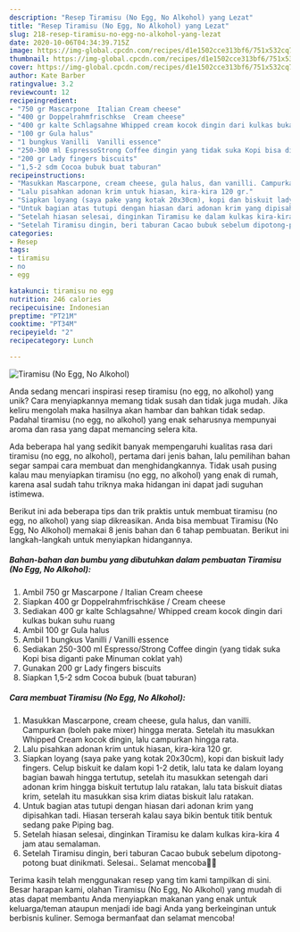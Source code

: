```yaml
---
description: "Resep Tiramisu (No Egg, No Alkohol) yang Lezat"
title: "Resep Tiramisu (No Egg, No Alkohol) yang Lezat"
slug: 218-resep-tiramisu-no-egg-no-alkohol-yang-lezat
date: 2020-10-06T04:34:39.715Z
image: https://img-global.cpcdn.com/recipes/d1e1502cce313bf6/751x532cq70/tiramisu-no-egg-no-alkohol-foto-resep-utama.jpg
thumbnail: https://img-global.cpcdn.com/recipes/d1e1502cce313bf6/751x532cq70/tiramisu-no-egg-no-alkohol-foto-resep-utama.jpg
cover: https://img-global.cpcdn.com/recipes/d1e1502cce313bf6/751x532cq70/tiramisu-no-egg-no-alkohol-foto-resep-utama.jpg
author: Kate Barber
ratingvalue: 3.2
reviewcount: 12
recipeingredient:
- "750 gr Mascarpone  Italian Cream cheese"
- "400 gr Doppelrahmfrischkse  Cream cheese"
- "400 gr kalte Schlagsahne Whipped cream kocok dingin dari kulkas bukan suhu ruang"
- "100 gr Gula halus"
- "1 bungkus Vanilli  Vanilli essence"
- "250-300 ml EspressoStrong Coffee dingin yang tidak suka Kopi bisa diganti pake Minuman coklat yah"
- "200 gr Lady fingers biscuits"
- "1,5-2 sdm Cocoa bubuk buat taburan"
recipeinstructions:
- "Masukkan Mascarpone, cream cheese, gula halus, dan vanilli. Campurkan (boleh pake mixer) hingga merata. Setelah itu masukkan Whipped Cream kocok dingin, lalu campurkan hingga rata."
- "Lalu pisahkan adonan krim untuk hiasan, kira-kira 120 gr."
- "Siapkan loyang (saya pake yang kotak 20x30cm), kopi dan biskuit lady fingers. Celup biskuit ke dalam kopi 1-2 detik, lalu tata ke dalam loyang bagian bawah hingga tertutup, setelah itu masukkan setengah dari adonan krim hingga biskuit tertutup lalu ratakan, lalu tata biskuit diatas krim, setelah itu masukkan sisa krim diatas biskuit lalu ratakan."
- "Untuk bagian atas tutupi dengan hiasan dari adonan krim yang dipisahkan tadi. Hiasan terserah kalau saya bikin bentuk titik bentuk sedang pake Piping bag."
- "Setelah hiasan selesai, dinginkan Tiramisu ke dalam kulkas kira-kira 4 jam atau semalaman."
- "Setelah Tiramisu dingin, beri taburan Cacao bubuk sebelum dipotong-potong buat dinikmati. Selesai.. Selamat mencoba👌🏻"
categories:
- Resep
tags:
- tiramisu
- no
- egg

katakunci: tiramisu no egg 
nutrition: 246 calories
recipecuisine: Indonesian
preptime: "PT21M"
cooktime: "PT34M"
recipeyield: "2"
recipecategory: Lunch

---
```



![Tiramisu (No Egg, No Alkohol)](https://img-global.cpcdn.com/recipes/d1e1502cce313bf6/751x532cq70/tiramisu-no-egg-no-alkohol-foto-resep-utama.jpg)

Anda sedang mencari inspirasi resep tiramisu (no egg, no alkohol) yang unik? Cara menyiapkannya memang tidak susah dan tidak juga mudah. Jika keliru mengolah maka hasilnya akan hambar dan bahkan tidak sedap. Padahal tiramisu (no egg, no alkohol) yang enak seharusnya mempunyai aroma dan rasa yang dapat memancing selera kita.



Ada beberapa hal yang sedikit banyak mempengaruhi kualitas rasa dari tiramisu (no egg, no alkohol), pertama dari jenis bahan, lalu pemilihan bahan segar sampai cara membuat dan menghidangkannya. Tidak usah pusing kalau mau menyiapkan tiramisu (no egg, no alkohol) yang enak di rumah, karena asal sudah tahu triknya maka hidangan ini dapat jadi suguhan istimewa.


Berikut ini ada beberapa tips dan trik praktis untuk membuat tiramisu (no egg, no alkohol) yang siap dikreasikan. Anda bisa membuat Tiramisu (No Egg, No Alkohol) memakai 8 jenis bahan dan 6 tahap pembuatan. Berikut ini langkah-langkah untuk menyiapkan hidangannya.

<!--inarticleads1-->

##### Bahan-bahan dan bumbu yang dibutuhkan dalam pembuatan Tiramisu (No Egg, No Alkohol):

1. Ambil 750 gr Mascarpone / Italian Cream cheese
1. Siapkan 400 gr Doppelrahmfrischkäse / Cream cheese
1. Sediakan 400 gr kalte Schlagsahne/ Whipped cream kocok dingin dari kulkas bukan suhu ruang
1. Ambil 100 gr Gula halus
1. Ambil 1 bungkus Vanilli / Vanilli essence
1. Sediakan 250-300 ml Espresso/Strong Coffee dingin (yang tidak suka Kopi bisa diganti pake Minuman coklat yah)
1. Gunakan 200 gr Lady fingers biscuits
1. Siapkan 1,5-2 sdm Cocoa bubuk (buat taburan)




<!--inarticleads2-->

##### Cara membuat Tiramisu (No Egg, No Alkohol):

1. Masukkan Mascarpone, cream cheese, gula halus, dan vanilli. Campurkan (boleh pake mixer) hingga merata. Setelah itu masukkan Whipped Cream kocok dingin, lalu campurkan hingga rata.
1. Lalu pisahkan adonan krim untuk hiasan, kira-kira 120 gr.
1. Siapkan loyang (saya pake yang kotak 20x30cm), kopi dan biskuit lady fingers. Celup biskuit ke dalam kopi 1-2 detik, lalu tata ke dalam loyang bagian bawah hingga tertutup, setelah itu masukkan setengah dari adonan krim hingga biskuit tertutup lalu ratakan, lalu tata biskuit diatas krim, setelah itu masukkan sisa krim diatas biskuit lalu ratakan.
1. Untuk bagian atas tutupi dengan hiasan dari adonan krim yang dipisahkan tadi. Hiasan terserah kalau saya bikin bentuk titik bentuk sedang pake Piping bag.
1. Setelah hiasan selesai, dinginkan Tiramisu ke dalam kulkas kira-kira 4 jam atau semalaman.
1. Setelah Tiramisu dingin, beri taburan Cacao bubuk sebelum dipotong-potong buat dinikmati. Selesai.. Selamat mencoba👌🏻




Terima kasih telah menggunakan resep yang tim kami tampilkan di sini. Besar harapan kami, olahan Tiramisu (No Egg, No Alkohol) yang mudah di atas dapat membantu Anda menyiapkan makanan yang enak untuk keluarga/teman ataupun menjadi ide bagi Anda yang berkeinginan untuk berbisnis kuliner. Semoga bermanfaat dan selamat mencoba!
